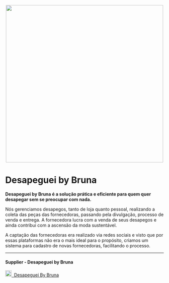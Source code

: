 <p align="center">
  <img src="https://raw.githubusercontent.com/develowl/desapeguei-fila-client/1e8dbea4e89e6d0dd70a2b42483bb85b09645ef7/public/img/logo.svg" width=500 />
</p>

# Desapeguei by Bruna

**Desapeguei by Bruna é a solução prática e eficiente para quem quer desapegar sem se preocupar com nada.**

Nós gerenciamos desapegos, tanto de loja quanto pessoal, realizando a coleta das peças das fornecedoras, passando pela divulgação, processo de venda e entrega. A fornecedora lucra com a venda de seus desapegos e ainda contribui com a ascensão da moda sustentável.

A captação das fornecedoras era realizado via redes sociais e visto que por essas plataformas não era o mais ideal para o propósito, criamos um sistema para cadastro de novas fornecedoras, facilitando o processo.

<hr />

#### Supplier - Desapeguei by Bruna

<a href="https://supplier.desapegueibybruna.com.br" target="_blank">
  <img src="https://s3-sa-east-1.amazonaws.com/bossabox-uploads/61d37f3cd7621f000e6b1aea/81541570-a8ae-11ec-ab9a-a5e3297b44e8" width=20 /> &nbsp;Desapeguei By  Bruna
</a>

